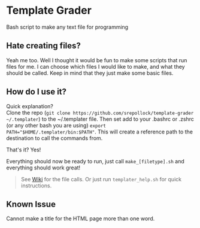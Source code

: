 # Template Grader
Bash script to make any text file for programming

## Hate creating files?
Yeah me too. Well I thought it would be fun to make some scripts that run files for me. I can choose which files I would like to make, and what they should be called. Keep in mind that they just make some basic files.

## How do I use it?
Quick explanation?  
Clone the repo (`git clone https://github.com/srepollock/template-grader ~/.templater`) to the ~/.templater file.
Then set add to your .bashrc or .zshrc (or any other bash you are using) `export PATH="$HOME/.templater/bin:$PATH"`. This will create a reference path to the destination to call the commands from.

That's it? Yes!

Everything should now be ready to run, just call `make_[filetype].sh` and everything should work great!
> See [Wiki](https://github.com/srepollock/template-grader/wiki) for the file calls.
> Or just run `templater_help.sh` for quick instructions.

## Known Issue
Cannot make a title for the HTML page more than one word.

